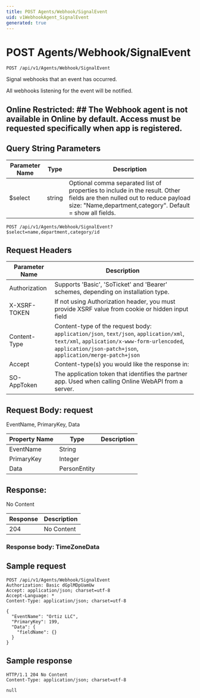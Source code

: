```yaml
---
title: POST Agents/Webhook/SignalEvent
uid: v1WebhookAgent_SignalEvent
generated: true
---
```


# POST Agents/Webhook/SignalEvent

```http
POST /api/v1/Agents/Webhook/SignalEvent
```

Signal webhooks that an event has occurred.


All webhooks listening for the event will be notified.


## Online Restricted: ## The Webhook agent is not available in Online by default. Access must be requested specifically when app is registered.






## Query String Parameters

| Parameter Name | Type |  Description |
|----------------|------|--------------|
| $select | string |  Optional comma separated list of properties to include in the result. Other fields are then nulled out to reduce payload size: "Name,department,category". Default = show all fields. |

```http
POST /api/v1/Agents/Webhook/SignalEvent?$select=name,department,category/id
```


## Request Headers

| Parameter Name | Description |
|----------------|-------------|
| Authorization  | Supports 'Basic', 'SoTicket' and 'Bearer' schemes, depending on installation type. |
| X-XSRF-TOKEN   | If not using Authorization header, you must provide XSRF value from cookie or hidden input field |
| Content-Type | Content-type of the request body: `application/json`, `text/json`, `application/xml`, `text/xml`, `application/x-www-form-urlencoded`, `application/json-patch+json`, `application/merge-patch+json` |
| Accept         | Content-type(s) you would like the response in:  |
| SO-AppToken | The application token that identifies the partner app. Used when calling Online WebAPI from a server. |

## Request Body: request 

EventName, PrimaryKey, Data 

| Property Name | Type |  Description |
|----------------|------|--------------|
| EventName | String |  |
| PrimaryKey | Integer |  |
| Data | PersonEntity |  |

## Response:

No Content

| Response | Description |
|----------------|-------------|
| 204 | No Content |

### Response body: TimeZoneData


## Sample request

```http!
POST /api/v1/Agents/Webhook/SignalEvent
Authorization: Basic dGplMDpUamUw
Accept: application/json; charset=utf-8
Accept-Language: *
Content-Type: application/json; charset=utf-8

{
  "EventName": "Ortiz LLC",
  "PrimaryKey": 199,
  "Data": {
    "fieldName": {}
  }
}
```

## Sample response

```http_
HTTP/1.1 204 No Content
Content-Type: application/json; charset=utf-8

null
```